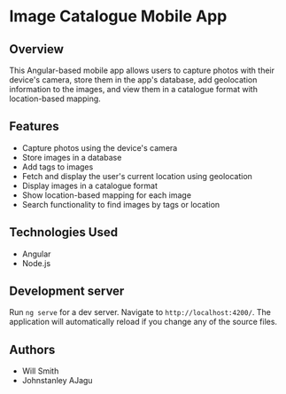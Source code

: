 # Image Catalogue Mobile App

## Overview
This Angular-based mobile app allows users to capture photos with their device's camera, store them in the app's database, add geolocation information to the images, and view them in a catalogue format with location-based mapping.

## Features
- Capture photos using the device's camera
- Store images in a database
- Add tags to images
- Fetch and display the user's current location using geolocation
- Display images in a catalogue format
- Show location-based mapping for each image
- Search functionality to find images by tags or location

## Technologies Used
- Angular
- Node.js

## Development server
Run `ng serve` for a dev server. Navigate to `http://localhost:4200/`. The application will automatically reload if you change any of the source files.

## Authors
- Will Smith
- Johnstanley AJagu


